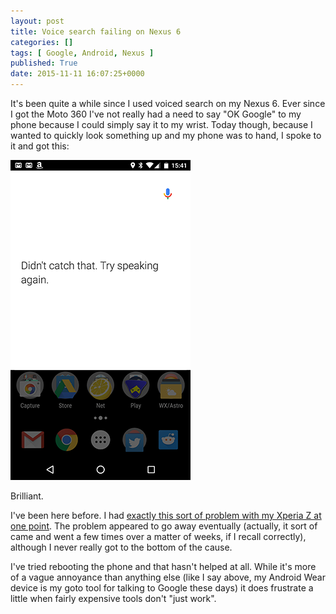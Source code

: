 ```yaml
---
layout: post
title: Voice search failing on Nexus 6
categories: []
tags: [ Google, Android, Nexus ]
published: True
date: 2015-11-11 16:07:25+0000
---
```


It's been quite a while since I used voiced search on my Nexus 6. Ever since
I got the Moto 360 I've not really had a need to say "OK Google" to my phone
because I could simply say it to my wrist. Today though, because I wanted to
quickly look something up and my phone was to hand, I spoke to it and got this:

![Voice search fail](/attachments/2015/11/11/Screenshot_20151111-154157.png)

Brilliant.

I've been here before. I had [exactly this sort of problem with my Xperia Z
at one point](https://plus.google.com/+DavePearson/posts/fP9kdADZPQ9).
The problem appeared to go away eventually (actually, it sort of came and
went a few times over a matter of weeks, if I recall correctly), although I
never really got to the bottom of the cause.

I've tried rebooting the phone and that hasn't helped at all. While it's more
of a vague annoyance than anything else (like I say above, my Android Wear
device is my goto tool for talking to Google these days) it does frustrate a
little when fairly expensive tools don't "just work".
